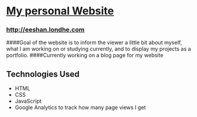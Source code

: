 # [My personal Website](http://eeshan.londhe.com)
### http://eeshan.londhe.com
####Goal of the website is to inform the viewer a little bit about myself, what I am working on or studying currently, and to display my projects as a portfolio.
####Currently working on a blog page for my website

## Technologies Used

- HTML
- CSS
- JavaScript
- Google Analytics to track how many page views I get
